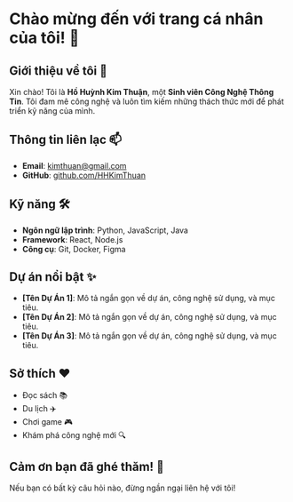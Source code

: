 # Chào mừng đến với trang cá nhân của tôi! 👋
## Giới thiệu về tôi 🌟

Xin chào! Tôi là **Hồ Huỳnh Kim Thuận**, một **Sinh viên Công Nghệ Thông Tin**. Tôi đam mê công nghệ và luôn tìm kiếm những thách thức mới để phát triển kỹ năng của mình.

## Thông tin liên lạc 📫

- **Email**: kimthuan@gmail.com
- **GitHub**: [github.com/HHKimThuan](https://github.com/HHKimThuan)

## Kỹ năng 🛠️

- **Ngôn ngữ lập trình**: Python, JavaScript, Java
- **Framework**: React, Node.js
- **Công cụ**: Git, Docker, Figma

## Dự án nổi bật ✨

- **[Tên Dự Án 1]**: Mô tả ngắn gọn về dự án, công nghệ sử dụng, và mục tiêu.
- **[Tên Dự Án 2]**: Mô tả ngắn gọn về dự án, công nghệ sử dụng, và mục tiêu.
- **[Tên Dự Án 3]**: Mô tả ngắn gọn về dự án, công nghệ sử dụng, và mục tiêu.

## Sở thích ❤️

- Đọc sách 📚
- Du lịch ✈️
- Chơi game 🎮
- Khám phá công nghệ mới 🔍

## Cảm ơn bạn đã ghé thăm! 🌈

Nếu bạn có bất kỳ câu hỏi nào, đừng ngần ngại liên hệ với tôi!
